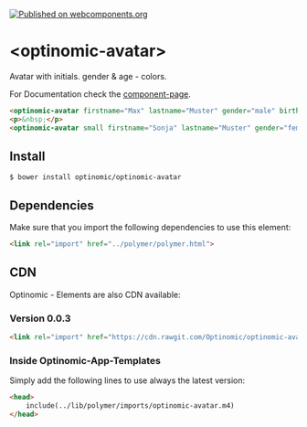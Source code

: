 [![Published on webcomponents.org](https://img.shields.io/badge/webcomponents.org-published-blue.svg)](https://www.webcomponents.org/element/optinomic/optinomic-avatar)

# \<optinomic-avatar\>

Avatar with initials. gender & age - colors.

For Documentation check the [component-page](https://optinomic.github.io/optinomic-avatar/components/optinomic-avatar/).


<!--
```
<custom-element-demo>
  <template>
    <link rel="import" href="../polymer/polymer.html">
    <link rel="import" href="optinomic-avatar.html">
    <next-code-block></next-code-block>
  </template>
</custom-element-demo>
```
-->
```html
<optinomic-avatar firstname="Max" lastname="Muster" gender="male" birthdate="1993-05-21T00:00:00.000000000000Z"></optinomic-avatar>
<p>&nbsp;</p>
<optinomic-avatar small firstname="Sonja" lastname="Muster" gender="female" birthdate="1993-05-21T00:00:00.000000000000Z"></optinomic-avatar>
```


## Install

```
$ bower install optinomic/optinomic-avatar
```

## Dependencies

Make sure that you import the following dependencies to use this element:

```html
<link rel="import" href="../polymer/polymer.html">
```


## CDN

Optinomic - Elements are also CDN available:

### Version 0.0.3

```html
<link rel="import" href="https://cdn.rawgit.com/Optinomic/optinomic-avatar/57bcaa2f/optinomic-avatar.html">
```

### Inside Optinomic-App-Templates 
Simply add the following lines to use always the latest version:
```html
<head>
    include(../lib/polymer/imports/optinomic-avatar.m4)
</head>
```
